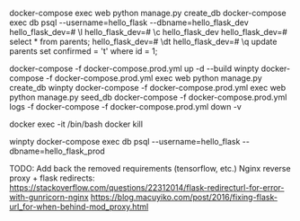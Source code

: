 docker-compose exec web python manage.py create_db
docker-compose exec db psql --username=hello_flask --dbname=hello_flask_dev
  hello_flask_dev=# \l
  hello_flask_dev=# \c hello_flask_dev
  hello_flask_dev=# select * from parents;
  hello_flask_dev=# \dt
  hello_flask_dev=# \q
  update parents set confirmed = 't' where id = 1;

docker-compose -f docker-compose.prod.yml up -d --build
winpty docker-compose -f docker-compose.prod.yml exec web python manage.py create_db
winpty docker-compose -f docker-compose.prod.yml exec web python manage.py seed_db
docker-compose -f docker-compose.prod.yml logs -f
docker-compose -f docker-compose.prod.yml down -v

docker exec -it <container name> /bin/bash
docker kill <container name>

winpty docker-compose exec db psql --username=hello_flask --dbname=hello_flask_prod



TODO:
Add back the removed requirements (tensorflow, etc.)
Nginx reverse proxy + flask redirects:
https://stackoverflow.com/questions/22312014/flask-redirecturl-for-error-with-gunricorn-nginx
https://blog.macuyiko.com/post/2016/fixing-flask-url_for-when-behind-mod_proxy.html
